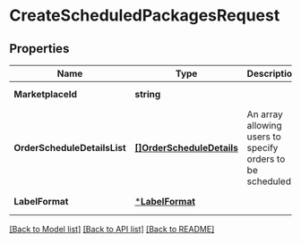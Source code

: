 # CreateScheduledPackagesRequest

## Properties
Name | Type | Description | Notes
------------ | ------------- | ------------- | -------------
**MarketplaceId** | **string** |  | [default to null]
**OrderScheduleDetailsList** | [**[]OrderScheduleDetails**](OrderScheduleDetails.md) | An array allowing users to specify orders to be scheduled. | [default to null]
**LabelFormat** | [***LabelFormat**](LabelFormat.md) |  | [default to null]

[[Back to Model list]](../README.md#documentation-for-models) [[Back to API list]](../README.md#documentation-for-api-endpoints) [[Back to README]](../README.md)

